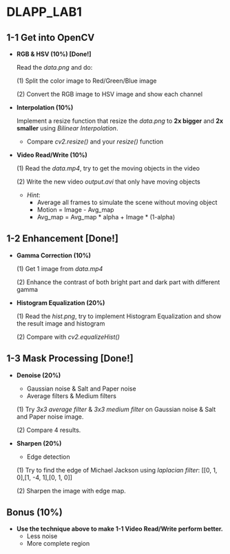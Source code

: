 # DLAPP_LAB1

## 1-1 Get into OpenCV
 - **RGB & HSV (10%) [Done!]** 
   
   Read the *data.png* and do: 

    (1) Split the color image to Red/Green/Blue image

    (2) Convert the RGB image to HSV image and show each channel

 - **Interpolation (10%)**
   
   Implement a resize function that resize the *data.png* to **2x bigger** and **2x smaller** using *Bilinear Interpolation*.

     - Compare *cv2.resize()* and your *resize()* function

 - **Video Read/Write (10%)**

    (1) Read the *data.mp4*, try to get the moving objects in the video

    (2) Write the new video *output.avi* that only have moving objects

     * *Hint*:
        - Average all frames to simulate the scene without moving object
        - Motion = Image - Avg_map
        - Avg_map = Avg_map * alpha + Image * (1-alpha)



## 1-2 Enhancement [Done!]
 - **Gamma Correction (10%)**
 
    (1) Get 1 image from *data.mp4*

    (2) Enhance the contrast of both bright part and dark part with different gamma

 - **Histogram Equalization (20%)**

    (1) Read the *hist.png*, try to implement Histogram Equalization and show the result image and histogram

    (2) Compare with *cv2.equalizeHist()*



## 1-3 Mask Processing [Done!]
 - **Denoise (20%)**
     - Gaussian noise & Salt and Paper noise
     - Average filters & Medium filters
    
    (1) Try *3x3 average filter* & *3x3 medium filter* on Gaussian noise & Salt and Paper noise image.

    (2) Compare 4 results.

 - **Sharpen (20%)**
     - Edge detection

    (1) Try to find the edge of Michael Jackson using *laplacian filter*: [[0, 1, 0],[1, -4, 1],[0, 1, 0]]

    (2) Sharpen the image with edge map.



## Bonus (10%)
 - **Use the technique above to make 1-1 Video Read/Write perform better.**
     - Less noise
     - More complete region


